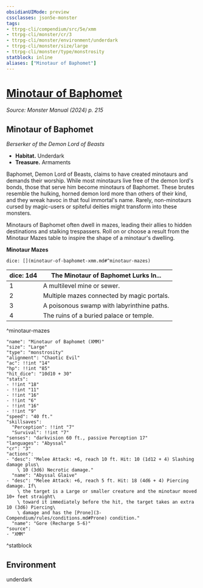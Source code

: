 ```yaml
---
obsidianUIMode: preview
cssclasses: json5e-monster
tags:
- ttrpg-cli/compendium/src/5e/xmm
- ttrpg-cli/monster/cr/3
- ttrpg-cli/monster/environment/underdark
- ttrpg-cli/monster/size/large
- ttrpg-cli/monster/type/monstrosity
statblock: inline
aliases: ["Minotaur of Baphomet"]
---
```

# [Minotaur of Baphomet](3-Compendium\bestiary\monstrosity/minotaur-of-baphomet-xmm.md)
*Source: Monster Manual (2024) p. 215*  

## Minotaur of Baphomet

*Berserker of the Demon Lord of Beasts*

- **Habitat.** Underdark  
- **Treasure.** Armaments  

Baphomet, Demon Lord of Beasts, claims to have created minotaurs and demands their worship. While most minotaurs live free of the demon lord's bonds, those that serve him become minotaurs of Baphomet. These brutes resemble the hulking, horned demon lord more than others of their kind, and they wreak havoc in that foul immortal's name. Rarely, non-minotaurs cursed by magic-users or spiteful deities might transform into these monsters.

Minotaurs of Baphomet often dwell in mazes, leading their allies to hidden destinations and stalking trespassers. Roll on or choose a result from the Minotaur Mazes table to inspire the shape of a minotaur's dwelling.

**Minotaur Mazes**

`dice: [](minotaur-of-baphomet-xmm.md#^minotaur-mazes)`

| dice: 1d4 | The Minotaur of Baphomet Lurks In... |
|-----------|--------------------------------------|
| 1 | A multilevel mine or sewer. |
| 2 | Multiple mazes connected by magic portals. |
| 3 | A poisonous swamp with labyrinthine paths. |
| 4 | The ruins of a buried palace or temple. |
^minotaur-mazes

```statblock
"name": "Minotaur of Baphomet (XMM)"
"size": "Large"
"type": "monstrosity"
"alignment": "Chaotic Evil"
"ac": !!int "14"
"hp": !!int "85"
"hit_dice": "10d10 + 30"
"stats":
- !!int "18"
- !!int "11"
- !!int "16"
- !!int "6"
- !!int "16"
- !!int "9"
"speed": "40 ft."
"skillsaves":
  "Perception": !!int "7"
  "Survival": !!int "7"
"senses": "darkvision 60 ft., passive Perception 17"
"languages": "Abyssal"
"cr": "3"
"actions":
- "desc": "Melee Attack: +6, reach 10 ft. Hit: 10 (1d12 + 4) Slashing damage plus\
    \ 10 (3d6) Necrotic damage."
  "name": "Abyssal Glaive"
- "desc": "Melee Attack: +6, reach 5 ft. Hit: 18 (4d6 + 4) Piercing damage. If\
    \ the target is a Large or smaller creature and the minotaur moved 10+ feet straight\
    \ toward it immediately before the hit, the target takes an extra 10 (3d6) Piercing\
    \ damage and has the [Prone](3-Compendium/rules/conditions.md#Prone) condition."
  "name": "Gore (Recharge 5-6)"
"source":
- "XMM"
```
^statblock

## Environment

underdark